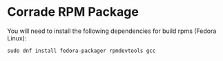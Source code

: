 # Corrade RPM Package

You will need to install the following dependencies for build rpms (Fedora Linux):
```
sudo dnf install fedora-packager rpmdevtools gcc
```
